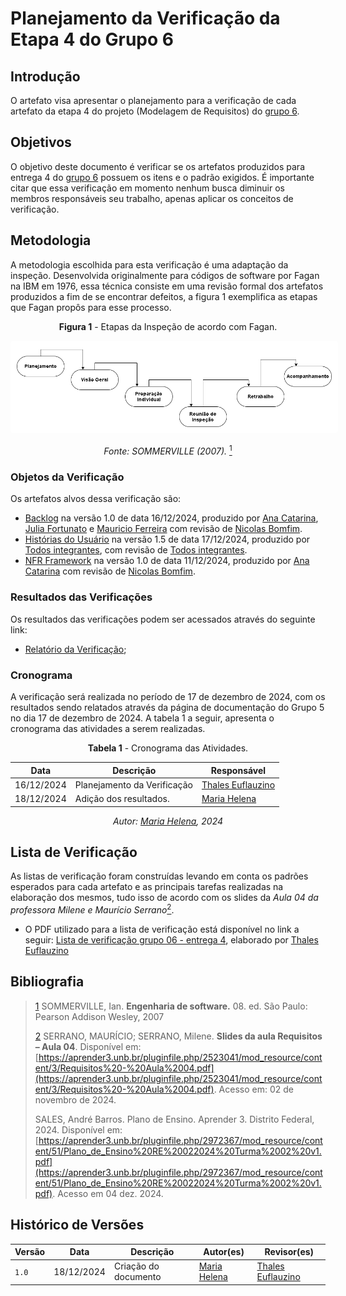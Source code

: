 # Planejamento da Verificação da Etapa 4 do Grupo 6

## Introdução

O artefato visa apresentar o planejamento para a verificação de cada artefato da etapa 4 do projeto (Modelagem de Requisitos) do [grupo 6](https://requisitos-de-software.github.io/2024.2-MeuINSS).

## Objetivos

O objetivo deste documento é verificar se os artefatos produzidos para entrega 4 do [grupo 6](https://requisitos-de-software.github.io/2024.2-MeuINSS) possuem os itens e o padrão exigidos. É importante citar que essa verificação em momento nenhum busca diminuir os membros responsáveis seu trabalho, apenas aplicar os conceitos de verificação.

## Metodologia

A metodologia escolhida para esta verificação é uma adaptação da inspeção. Desenvolvida originalmente para códigos de software por Fagan na IBM em 1976, essa técnica consiste em uma revisão formal dos artefatos produzidos a fim de se encontrar defeitos, a figura 1 exemplifica as etapas que Fagan propôs para esse processo.

<center>

**Figura 1** - Etapas da Inspeção de acordo com Fagan.

<style>
img[alt="inspecaofagan"] {
    background-color: white;
    padding: 10px;
    border-radius: 5px;
}
</style>

![inspecaofagan](../../../assets/inspecao-fagan.png)

_Fonte: SOMMERVILLE (2007)._ <a id="anchor_5" href="#REF5"><sup>1</sup></a>

</center>

### Objetos da Verificação

Os artefatos alvos dessa verificação são:

- [Backlog](https://requisitos-de-software.github.io/2024.2-MeuINSS/modelagem_parte2/backlog/) na versão 1.0 de data 16/12/2024, produzido por [Ana Catarina](https://github.com/an4catarina), [Julia Fortunato](https://github.com/julia-fortunato) e [Mauricio Ferreira](http://github.com/mauricio-araujoo) com revisão de [Nicolas Bomfim](https://github.com/nickgehjk).
- [Histórias do Usuário](https://requisitos-de-software.github.io/2024.2-MeuINSS/modelagem_parte2/historias/) na versão 1.5 de data 17/12/2024, produzido por [Todos integrantes](https://requisitos-de-software.github.io/2024.2-MeuINSS/), com revisão de [Todos integrantes](https://requisitos-de-software.github.io/2024.2-MeuINSS/).
- [NFR Framework](https://requisitos-de-software.github.io/2024.2-MeuINSS/modelagem_parte2/nfr/) na versão 1.0 de data 11/12/2024, produzido por [Ana Catarina](https://github.com/an4catarina) com revisão de [Nicolas Bomfim](https://github.com/nickgehjk).

### Resultados das Verificações

Os resultados das verificações podem ser acessados através do seguinte link:

- [Relatório da Verificação](./relatorio-verificacao-e4-gp6.md);

### Cronograma

A verificação será realizada no período de 17 de dezembro de 2024, com os resultados sendo relatados através da página de documentação do Grupo 5 no dia 17 de dezembro de 2024. A tabela 1 a seguir, apresenta o cronograma das atividades a serem realizadas.

<center>

**Tabela 1** - Cronograma das Atividades.

| Data       | Descrição                    | Responsável                                 |
| ---------- | ---------------------------- | ------------------------------------------- |
| 16/12/2024 | Planejamento da Verificação  | [Thales Euflauzino](https://www.github.com/thaleseuflauzino) |
| 18/12/2024 | Adição dos resultados.       |  [Maria Helena](https://github.com/MariaCHelena)   |

_Autor: [Maria Helena](https://github.com/MariaCHelena), 2024_

</center>

## Lista de Verificação

As listas de verificação foram construídas levando em conta os padrões esperados para cada artefato e as principais tarefas realizadas na elaboração dos mesmos, tudo isso de acordo com os slides da _Aula 04 da professora Milene e Maurício Serrano_<a id="anchor_4" href="#REF4"><sup>2</sup></a>.

- O PDF utilizado para a lista de verificação está disponível no link a seguir:  [Lista de verificação grupo 06 - entrega 4](./Lista%20de%20Verificação%20-%20Etapa%204%20(Grupo%206).pdf), elaborado por [Thales Euflauzino](https://www.github.com/thaleseuflauzino)



## Bibliografia
> <a id="REF5" href="#anchor_5">1</a> SOMMERVILLE, Ian. **Engenharia de software.** 08. ed. São Paulo: Pearson Addison Wesley, 2007
>
> <a id="REF4" href="#anchor_4">2</a> SERRANO, MAURÍCIO; SERRANO, Milene. **Slides da aula Requisitos – Aula 04**. Disponível em: [https://aprender3.unb.br/pluginfile.php/2523041/mod_resource/content/3/Requisitos%20-%20Aula%2004.pdf](https://aprender3.unb.br/pluginfile.php/2523041/mod_resource/content/3/Requisitos%20-%20Aula%2004.pdf). Acesso em: 02 de novembro de 2024.
>
> SALES, André Barros. Plano de Ensino. Aprender 3. Distrito Federal, 2024. Disponível em: [https://aprender3.unb.br/pluginfile.php/2972367/mod_resource/content/51/Plano_de_Ensino%20RE%20022024%20Turma%2002%20v1.pdf](https://aprender3.unb.br/pluginfile.php/2972367/mod_resource/content/51/Plano_de_Ensino%20RE%20022024%20Turma%2002%20v1.pdf). Acesso em 04 dez. 2024.
>


## Histórico de Versões

| Versão  | Data | Descrição | Autor(es) | Revisor(es) |
| -------- | ------ | ------ | ---------- | ---------- |
| `1.0` | 18/12/2024 | Criação do documento  | [Maria Helena](https://github.com/MariaCHelena) | [Thales Euflauzino](https://www.github.com/thaleseuflauzino) |
